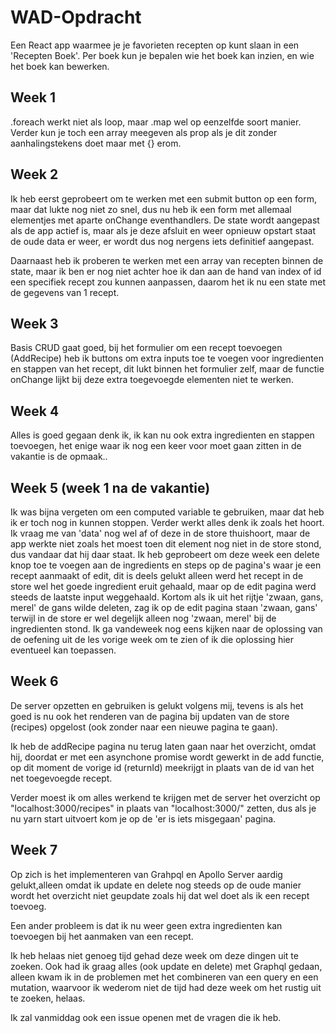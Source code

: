 # WAD-Opdracht
Een React app waarmee je je favorieten recepten op kunt slaan in een 'Recepten Boek'. Per boek kun je bepalen wie het boek kan inzien, en wie het boek kan bewerken.

## Week 1
.foreach werkt niet als loop, maar .map wel op eenzelfde soort manier. Verder kun je toch een array meegeven als prop als je dit zonder aanhalingstekens doet maar met {} erom.

## Week 2
Ik heb eerst geprobeert om te werken met een submit button op een form, maar dat lukte nog niet zo snel, dus nu heb ik een form met allemaal elementjes met aparte onChange eventhandlers. De state wordt aangepast als de app actief is, maar als je deze afsluit en weer opnieuw opstart staat de oude data er weer, er wordt dus nog nergens iets definitief aangepast.

Daarnaast heb ik proberen te werken met een array van recepten binnen de state, maar ik ben er nog niet achter hoe ik dan aan de hand van index of id een specifiek recept zou kunnen aanpassen, daarom het ik nu een state met de gegevens van 1 recept.

## Week 3
Basis CRUD gaat goed, bij het formulier om een recept toevoegen (AddRecipe) heb ik buttons om extra inputs toe te voegen voor ingredienten en stappen van het recept, dit lukt binnen het formulier zelf, maar de functie onChange lijkt bij deze extra toegevoegde elementen niet te werken.

## Week 4
Alles is goed gegaan denk ik, ik kan nu ook extra ingredienten en stappen toevoegen, het enige waar ik nog een keer voor moet gaan zitten in de vakantie is de opmaak..

## Week 5 (week 1 na de vakantie)
Ik was bijna vergeten om een computed variable te gebruiken, maar dat heb ik er toch nog in kunnen stoppen. Verder werkt alles denk ik zoals het hoort. Ik vraag me van 'data' nog wel af of deze in de store thuishoort, maar de app werkte niet zoals het moest toen dit element nog niet in de store stond, dus vandaar dat hij daar staat. Ik heb geprobeert om deze week een delete knop toe te voegen aan de ingredients en steps op de pagina's waar je een recept aanmaakt of edit, dit is deels gelukt alleen werd het recept in de store wel het goede ingredient eruit gehaald, maar op de edit pagina werd steeds de laatste input weggehaald. Kortom als ik uit het rijtje 'zwaan, gans, merel' de gans wilde deleten, zag ik op de edit pagina staan 'zwaan, gans' terwijl in de store er wel degelijk alleen nog 'zwaan, merel' bij de ingredienten stond. Ik ga vandeweek nog eens kijken naar de oplossing van de oefening uit de les vorige week om te zien of ik die oplossing hier eventueel kan toepassen.

## Week 6
De server opzetten en gebruiken is gelukt volgens mij, tevens is als het goed is nu ook het renderen van de pagina bij updaten van de store (recipes) opgelost (ook zonder naar een nieuwe pagina te gaan).

Ik heb de addRecipe pagina nu terug laten gaan naar het overzicht, omdat hij, doordat er met een asynchone promise wordt gewerkt in de add functie, op dit moment de vorige id (returnId) meekrijgt in plaats van de id van het net toegevoegde recept.

Verder moest ik om alles werkend te krijgen met de server het overzicht op "localhost:3000/recipes" in plaats van "localhost:3000/" zetten, dus als je nu yarn start uitvoert kom je op de 'er is iets misgegaan' pagina.

## Week 7
Op zich is het implementeren van Grahpql en Apollo Server aardig gelukt,alleen omdat ik update en delete nog steeds op de oude manier wordt het overzicht niet geupdate zoals hij dat wel doet als ik een recept toevoeg.

Een ander probleem is dat ik nu weer geen extra ingredienten kan toevoegen bij het aanmaken van een recept.

Ik heb helaas niet genoeg tijd gehad deze week om deze dingen uit te zoeken. Ook had ik graag alles (ook update en delete) met Graphql gedaan, alleen kwam ik in de problemen met het combineren van een query en een mutation, waarvoor ik wederom niet de tijd had deze week om het rustig uit te zoeken, helaas.

Ik zal vanmiddag ook een issue openen met de vragen die ik heb.
